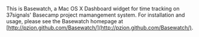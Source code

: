 This is Basewatch, a Mac OS X Dashboard widget for time tracking on
37signals' Basecamp project mamangement system.  For installation and usage, please see
the Basewatch homepage at [http://pzion.github.com/Basewatch/](http://pzion.github.com/Basewatch/).
